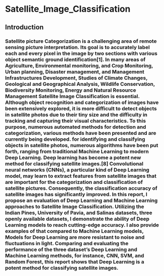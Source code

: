 # Satellite_Image_Classification
## Introduction
### Satellite picture Categorization is a challenging area of remote sensing picture interpretation. Its goal is to accurately label each and every pixel in the image by two sections with various object semantic ground identification[1]. In many areas of Agriculture, Environmental monitoring, and Crop Monitoring, Urban planning, Disaster management, and Management Infrastructures Development, Studies of Climate Changes, Geological and Geographical Analysis, Wildlife Conservation, Biodiversity Monitoring, Energy and Natural Resource Management Satellite Image Classification is essential. Although object recognition and categorization of images have been extensively explored, it is more difficult to detect objects in satellite photos due to their tiny size and the difficulty in tracking and capturing their visual characteristics. To this purpose, numerous automated methods for detection and categorization, various methods have been presented and are currently being developed. for identifying and classifying objects in satellite photos, numerous algorithms have been put forth, ranging from traditional Machine Learning to modern Deep Learning. Deep learning has become a potent new method for classifying satellite images.[8] Convolutional neural networks (CNNs), a particular kind of Deep Learning model, may learn to extract features from satellite images that are important for the categorization and classification of satellite pictures. Consequently, the classification accuracy of satellite images has significantly improved. In this report, I propose an evaluation of Deep Learning and Machine Learning approaches to Satellite Image Classification. Utilizing the Indian Pines, University of Pavia, and Salinas datasets, three openly available datasets, I demonstrate the ability of Deep Learning models to reach cutting-edge accuracy. I also provide examples of that compared to Machine Learning models, Models for Deep Learning are more resistant to noise and fluctuations in light. Comparing and evaluating the performance of the three dataset’s Deep Learning and Machine Learning methods, for instance, CNN, SVM, and Random Forest, this report shows that Deep Learning is a potent method for classifying satellite images.
